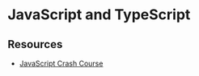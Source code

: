 # JavaScript and TypeScript

## Resources

* [JavaScript Crash Course](https://nostarch.com/javascript-crash-course)
